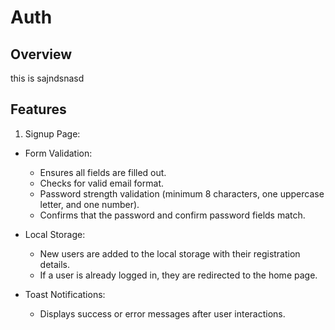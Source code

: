 # Auth

## Overview

this is sajndsnasd

## Features

1. Signup Page:

- Form Validation:
  - Ensures all fields are filled out.
  - Checks for valid email format.
  - Password strength validation (minimum 8 characters, one uppercase letter, and one number).
  - Confirms that the password and confirm password fields match.

- Local Storage:
  - New users are added to the local storage with their registration details.
  - If a user is already logged in, they are redirected to the home page.

- Toast Notifications:
  - Displays success or error messages after user interactions.
